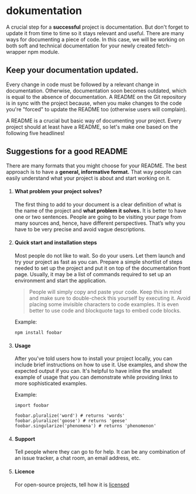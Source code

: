 # dokumentation

A crucial step for a **successful** project is documentation.
But don't forget to update it from time to time so it stays relevant and useful.
There are many ways for documenting a piece of code. In this case, we will be working on both soft and technical documentation for your newly created fetch-wrapper npm module.

## Keep your documentation updated.
Every change in code must be followed by a relevant change in documentation. Otherwise, documentation soon becomes outdated, which is equal to the absence of documentation. A README on the Git repository is in sync with the project because, when you make changes to the code you're "forced" to update the README too (otherwise users will complain).

A README is a crucial but basic way of documenting your project. Every project should at least have a README, so let's make one based on the following five headlines!

## Suggestions for a good README
There are many formats that you might choose for your README. The best approach is to have a **general, informative format.** That way people can easily understand what your project is about and start working on it.

1. #### What problem your project solves? ####

      The first thing to add to your document is a clear definition of what is the name of the project and **what problem it        solves.** It is better to have one or two sentences. People are going to be visiting your page from many sources and, hence, have different perspectives. That’s why you have to be very precise and avoid vague descriptions. 

2. #### Quick start and installation steps ####

    Most people do not like to wait. So do your users. Let them launch and try your project as fast as you can. Prepare a simple shortlist of steps needed to set up the project and put it on top of the documentation front page. Usually, it may be a list of commands required to set up an environment and start the application.

    > People will simply copy and paste your code. Keep this in mind and make sure to double-check this yourself by executing it. Avoid placing some invisible characters to code examples. It is even better to use code and blockquote tags to embed code blocks.
    
    
    Example:
    ```
    npm install foobar
    ```

3. #### Usage ####

    After you've told users how to install your project locally, you can include brief instructions on how to use it. Use examples, and show the expected output if you can. It's helpful to have inline the smallest example of usage that you can demonstrate while providing links to more sophisticated examples.
    
    Example:
    ```
    import foobar

    foobar.pluralize('word') # returns 'words'
    foobar.pluralize('goose') # returns 'geese'
    foobar.singularize('phenomena') # returns 'phenomenon'
    ```

4. #### Support ####
    
    Tell people where they can go to for help. It can be any combination of an issue tracker, a chat room, an email address, etc.
    
5. #### Licence ####

    For open-source projects, tell how it is [licensed](https://choosealicense.com/)


